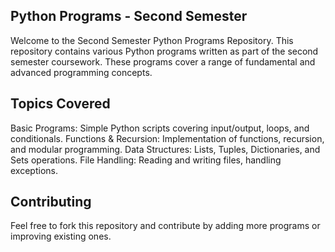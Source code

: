 ## Python Programs - Second Semester 
Welcome to the Second Semester Python Programs Repository. This repository contains various Python programs written as part of the second semester coursework. These programs cover a range of fundamental and advanced programming concepts.

## Topics Covered
Basic Programs: Simple Python scripts covering input/output, loops, and conditionals.
Functions & Recursion: Implementation of functions, recursion, and modular programming.
Data Structures: Lists, Tuples, Dictionaries, and Sets operations.
File Handling: Reading and writing files, handling exceptions.

## Contributing
Feel free to fork this repository and contribute by adding more programs or improving existing ones.


